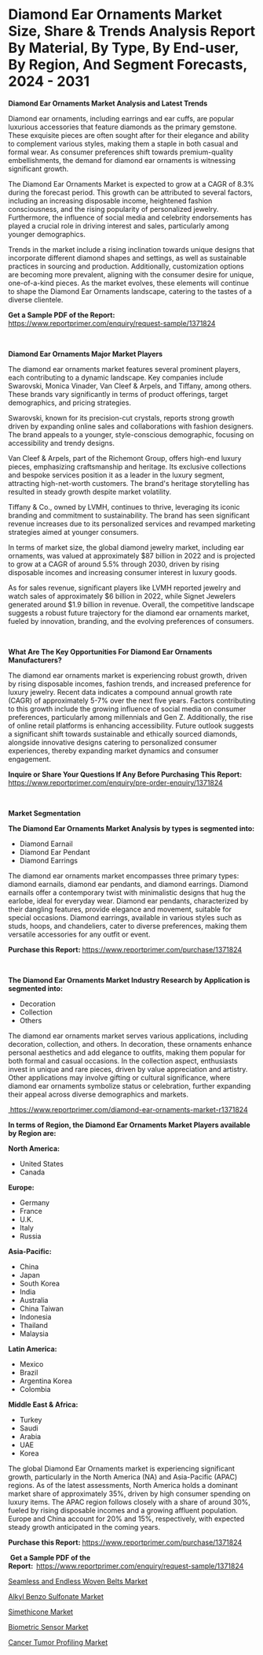 <p><h1>Diamond Ear Ornaments Market Size, Share & Trends Analysis Report By Material, By Type, By End-user, By Region, And Segment Forecasts, 2024 - 2031</h1></p><p><strong>Diamond Ear Ornaments Market Analysis and Latest Trends</strong></p>
<p><p>Diamond ear ornaments, including earrings and ear cuffs, are popular luxurious accessories that feature diamonds as the primary gemstone. These exquisite pieces are often sought after for their elegance and ability to complement various styles, making them a staple in both casual and formal wear. As consumer preferences shift towards premium-quality embellishments, the demand for diamond ear ornaments is witnessing significant growth.</p><p>The Diamond Ear Ornaments Market is expected to grow at a CAGR of 8.3% during the forecast period. This growth can be attributed to several factors, including an increasing disposable income, heightened fashion consciousness, and the rising popularity of personalized jewelry. Furthermore, the influence of social media and celebrity endorsements has played a crucial role in driving interest and sales, particularly among younger demographics.</p><p>Trends in the market include a rising inclination towards unique designs that incorporate different diamond shapes and settings, as well as sustainable practices in sourcing and production. Additionally, customization options are becoming more prevalent, aligning with the consumer desire for unique, one-of-a-kind pieces. As the market evolves, these elements will continue to shape the Diamond Ear Ornaments landscape, catering to the tastes of a diverse clientele.</p></p>
<p><strong>Get a Sample PDF of the Report:&nbsp;</strong> <a href="https://www.reportprimer.com/enquiry/request-sample/1371824">https://www.reportprimer.com/enquiry/request-sample/1371824</a></p>
<p>&nbsp;</p>
<p><strong>Diamond Ear Ornaments Major Market Players</strong></p>
<p><p>The diamond ear ornaments market features several prominent players, each contributing to a dynamic landscape. Key companies include Swarovski, Monica Vinader, Van Cleef & Arpels, and Tiffany, among others. These brands vary significantly in terms of product offerings, target demographics, and pricing strategies. </p><p>Swarovski, known for its precision-cut crystals, reports strong growth driven by expanding online sales and collaborations with fashion designers. The brand appeals to a younger, style-conscious demographic, focusing on accessibility and trendy designs.</p><p>Van Cleef & Arpels, part of the Richemont Group, offers high-end luxury pieces, emphasizing craftsmanship and heritage. Its exclusive collections and bespoke services position it as a leader in the luxury segment, attracting high-net-worth customers. The brand's heritage storytelling has resulted in steady growth despite market volatility.</p><p>Tiffany & Co., owned by LVMH, continues to thrive, leveraging its iconic branding and commitment to sustainability. The brand has seen significant revenue increases due to its personalized services and revamped marketing strategies aimed at younger consumers.</p><p>In terms of market size, the global diamond jewelry market, including ear ornaments, was valued at approximately $87 billion in 2022 and is projected to grow at a CAGR of around 5.5% through 2030, driven by rising disposable incomes and increasing consumer interest in luxury goods.</p><p>As for sales revenue, significant players like LVMH reported jewelry and watch sales of approximately $6 billion in 2022, while Signet Jewelers generated around $1.9 billion in revenue. Overall, the competitive landscape suggests a robust future trajectory for the diamond ear ornaments market, fueled by innovation, branding, and the evolving preferences of consumers.</p></p>
<p>&nbsp;</p>
<p><strong>What Are The Key Opportunities For Diamond Ear Ornaments Manufacturers?</strong></p>
<p><p>The diamond ear ornaments market is experiencing robust growth, driven by rising disposable incomes, fashion trends, and increased preference for luxury jewelry. Recent data indicates a compound annual growth rate (CAGR) of approximately 5-7% over the next five years. Factors contributing to this growth include the growing influence of social media on consumer preferences, particularly among millennials and Gen Z. Additionally, the rise of online retail platforms is enhancing accessibility. Future outlook suggests a significant shift towards sustainable and ethically sourced diamonds, alongside innovative designs catering to personalized consumer experiences, thereby expanding market dynamics and consumer engagement.</p></p>
<p><strong>Inquire or Share Your Questions If Any Before Purchasing This Report:</strong> <a href="https://www.reportprimer.com/enquiry/pre-order-enquiry/1371824">https://www.reportprimer.com/enquiry/pre-order-enquiry/1371824</a></p>
<p>&nbsp;</p>
<p><strong>Market Segmentation</strong></p>
<p><strong>The Diamond Ear Ornaments Market Analysis by types is segmented into:</strong></p>
<p><ul><li>Diamond Earnail</li><li>Diamond Ear Pendant</li><li>Diamond Earrings</li></ul></p>
<p><p>The diamond ear ornaments market encompasses three primary types: diamond earnails, diamond ear pendants, and diamond earrings. Diamond earnails offer a contemporary twist with minimalistic designs that hug the earlobe, ideal for everyday wear. Diamond ear pendants, characterized by their dangling features, provide elegance and movement, suitable for special occasions. Diamond earrings, available in various styles such as studs, hoops, and chandeliers, cater to diverse preferences, making them versatile accessories for any outfit or event.</p></p>
<p><strong>Purchase this Report:&nbsp;</strong><a href="https://www.reportprimer.com/purchase/1371824">https://www.reportprimer.com/purchase/1371824</a></p>
<p>&nbsp;</p>
<p><strong>The Diamond Ear Ornaments Market Industry Research by Application is segmented into:</strong></p>
<p><ul><li>Decoration</li><li>Collection</li><li>Others</li></ul></p>
<p><p>The diamond ear ornaments market serves various applications, including decoration, collection, and others. In decoration, these ornaments enhance personal aesthetics and add elegance to outfits, making them popular for both formal and casual occasions. In the collection aspect, enthusiasts invest in unique and rare pieces, driven by value appreciation and artistry. Other applications may involve gifting or cultural significance, where diamond ear ornaments symbolize status or celebration, further expanding their appeal across diverse demographics and markets.</p></p>
<p><a href="https://www.reportprimer.com/diamond-ear-ornaments-market-r1371824">&nbsp;https://www.reportprimer.com/diamond-ear-ornaments-market-r1371824</a></p>
<p><strong>In terms of Region, the Diamond Ear Ornaments Market Players available by Region are:</strong></p>
<p>
    <p> <strong> North America: </strong>
        <ul>
            <li>United States</li>
            <li>Canada</li>
        </ul>
        </p> 
    <p> <strong> Europe: </strong>
        <ul>
            <li>Germany</li>
            <li>France</li>
            <li>U.K.</li>
            <li>Italy</li>
            <li>Russia</li>
        </ul>
        </p> 
    <p> <strong> Asia-Pacific: </strong>
        <ul>
            <li>China</li>
            <li>Japan</li>
            <li>South Korea</li>
            <li>India</li>
            <li>Australia</li>
            <li>China Taiwan</li>
            <li>Indonesia</li>
            <li>Thailand</li>
            <li>Malaysia</li>
        </ul>
        </p> 
    <p> <strong> Latin America: </strong>
        <ul>
            <li>Mexico</li>
            <li>Brazil</li>
            <li>Argentina Korea</li>
            <li>Colombia</li>
        </ul>
        </p> 
    <p> <strong> Middle East & Africa: </strong>
        <ul>
            <li>Turkey</li>
            <li>Saudi</li>
            <li>Arabia</li>
            <li>UAE</li>
            <li>Korea</li>
        </ul>
    </p>
    </p>
<p><p>The global Diamond Ear Ornaments market is experiencing significant growth, particularly in the North America (NA) and Asia-Pacific (APAC) regions. As of the latest assessments, North America holds a dominant market share of approximately 35%, driven by high consumer spending on luxury items. The APAC region follows closely with a share of around 30%, fueled by rising disposable incomes and a growing affluent population. Europe and China account for 20% and 15%, respectively, with expected steady growth anticipated in the coming years.</p></p>
<p><strong>Purchase this Report: </strong><a href="https://www.reportprimer.com/purchase/1371824">https://www.reportprimer.com/purchase/1371824</a></p>
<p>&nbsp;<strong>Get a Sample PDF of the Report:&nbsp;&nbsp;</strong><a href="https://www.reportprimer.com/enquiry/request-sample/1371824">https://www.reportprimer.com/enquiry/request-sample/1371824</a></p>
<p><strong></strong></p>
<p><p><a href="https://github.com/Annahawkins697/Market-Research-Report-List-1/blob/main/seamless-and-endless-woven-belts-market.md">Seamless and Endless Woven Belts Market</a></p><p><a href="https://issuu.com/reportprime-2/docs/alkyl-benzo-sulfonate-market-size-2_2d566cc78f14b8">Alkyl Benzo Sulfonate Market</a></p><p><a href="https://medium.com/@cloydabbott2023/simethicone-market-overview-regional-outlook-and-competitive-strategies-on-simethicone-market-43ea275c1bab">Simethicone Market</a></p><p><a href="https://www.linkedin.com/pulse/biometric-sensor-market-research-report-exploring-size-wbjze?trackingId=jqP9uKKQROCmfZUaDO34xQ%3D%3D">Biometric Sensor Market</a></p><p><a href="https://www.linkedin.com/pulse/future-ready-strategic-insights-global-cancer-tumor-profiling-z5q7e?trackingId=FQgl03KLShqrdLUEyS8HJw%3D%3D">Cancer Tumor Profiling Market</a></p></p>